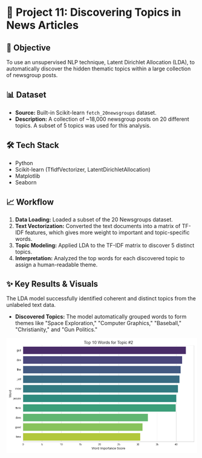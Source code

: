 # 📰 Project 11: Discovering Topics in News Articles

## 🎯 Objective
To use an unsupervised NLP technique, Latent Dirichlet Allocation (LDA), to automatically discover the hidden thematic topics within a large collection of newsgroup posts.

## 📊 Dataset
- **Source:** Built-in Scikit-learn `fetch_20newsgroups` dataset.
- **Description:** A collection of ~18,000 newsgroup posts on 20 different topics. A subset of 5 topics was used for this analysis.

## 🛠️ Tech Stack
- Python
- Scikit-learn (TfidfVectorizer, LatentDirichletAllocation)
- Matplotlib
- Seaborn

## 📈 Workflow
1.  **Data Loading:** Loaded a subset of the 20 Newsgroups dataset.
2.  **Text Vectorization:** Converted the text documents into a matrix of TF-IDF features, which gives more weight to important and topic-specific words.
3.  **Topic Modeling:** Applied LDA to the TF-IDF matrix to discover 5 distinct topics.
4.  **Interpretation:** Analyzed the top words for each discovered topic to assign a human-readable theme.

## ✨ Key Results & Visuals
The LDA model successfully identified coherent and distinct topics from the unlabeled text data.
- **Discovered Topics:** The model automatically grouped words to form themes like "Space Exploration," "Computer Graphics," "Baseball," "Christianity," and "Gun Politics."

![Top Words for Space Topic](topic_visualization.png)
